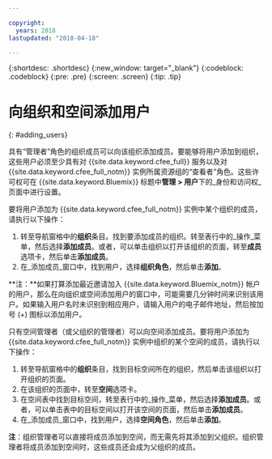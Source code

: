 ```yaml
---

copyright:
  years: 2018
lastupdated: "2018-04-18"

---
```


{:shortdesc: .shortdesc}
{:new_window: target="_blank"}
{:codeblock: .codeblock}
{:pre: .pre}
{:screen: .screen}
{:tip: .tip}

# 向组织和空间添加用户
{: #adding_users}

具有“管理者”角色的组织成员可以向该组织添加成员。要能够将用户添加到组织，这些用户必须至少具有对 {{site.data.keyword.cfee_full}} 服务以及对 {{site.data.keyword.cfee_full_notm}} 实例所属资源组的“查看者”角色。这些许可权可在 {{site.data.keyword.Bluemix}} 标题中**管理 > 用户**下的_身份和访问权_页面中进行设置。

要将用户添加为 {{site.data.keyword.cfee_full_notm}} 实例中某个组织的成员，请执行以下操作：

1. 转至导航窗格中的**组织**条目。找到要添加成员的组织。转至表行中的_操作_菜单，然后选择**添加成员**。或者，可以单击组织以打开该组织的页面，转至**成员**选项卡，然后单击**添加成员**。
2. 在_添加成员_窗口中，找到用户，选择**组织角色**，然后单击**添加**。

**注：**如果打算添加最近邀请加入 {{site.data.keyword.Bluemix_notm}} 帐户的用户，那么在向组织或空间添加用户的窗口中，可能需要几分钟时间来识别该用户。如果输入用户名时未识别到相应用户，请输入用户的电子邮件地址，然后按加号 (+) 图标以添加用户。

只有空间管理者（或父组织的管理者）可以向空间添加成员。要将用户添加为 {{site.data.keyword.cfee_full_notm}} 实例中组织的某个空间的成员，请执行以下操作：

1. 转至导航窗格中的**组织**条目，找到目标空间所在的组织，然后单击该组织以打开组织的页面。
2. 在该组织的页面中，转至**空间**选项卡。
3. 在空间表中找到目标空间，转至表行中的_操作_菜单，然后选择**添加成员**。或者，可以单击表中的目标空间以打开该空间的页面，然后单击**添加成员**。
4. 在_添加成员_窗口中，找到用户，选择**空间角色**，然后单击**添加**。

**注**：组织管理者可以直接将成员添加到空间，而无需先将其添加到父组织。组织管理者将成员添加到空间时，这些成员还会成为父组织的成员。
